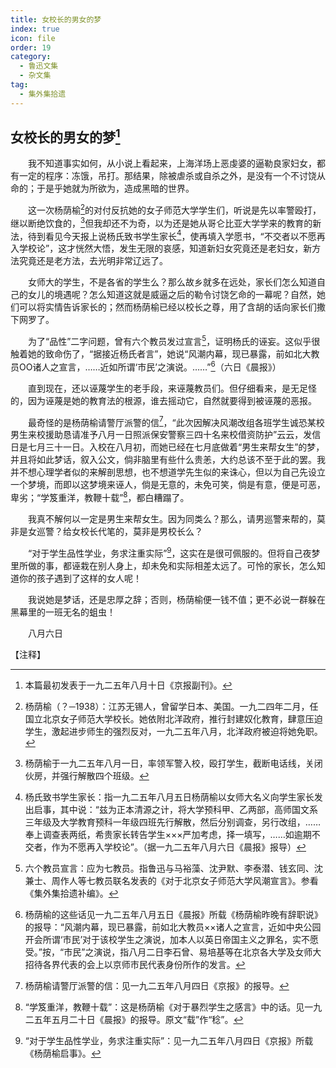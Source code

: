 ```yaml
---
title: 女校长的男女的梦
index: true
icon: file
order: 19
category:
  - 鲁迅文集
  - 杂文集
tag:  
  - 集外集拾遗
---
```


## 女校长的男女的梦[^①]

　　我不知道事实如何，从小说上看起来，上海洋场上恶虔婆的逼勒良家妇女，都有一定的程序：冻饿，吊打。那结果，除被虐杀或自杀之外，是没有一个不讨饶从命的；于是乎她就为所欲为，造成黑暗的世界。

　　这一次杨荫榆[^②]的对付反抗她的女子师范大学学生们，听说是先以率警殴打，继以断绝饮食的，[^③]但我却还不为奇，以为还是她从哥仑比亚大学学来的教育的新法，待到看见今天报上说杨氏致书学生家长[^④]，使再填入学愿书，“不交者以不愿再入学校论”，这才恍然大悟，发生无限的哀感，知道新妇女究竟还是老妇女，新方法究竟还是老方法，去光明非常辽远了。

　　女师大的学生，不是各省的学生么？那么故乡就多在远处，家长们怎么知道自己的女儿的境遇呢？怎么知道这就是威逼之后的勒令讨饶乞命的一幕呢？自然，她们可以将实情告诉家长的；然而杨荫榆已经以校长之尊，用了含胡的话向家长们撒下网罗了。

　　为了“品性”二字问题，曾有六个教员发过宣言[^⑤]，证明杨氏的诬妄。这似乎很触着她的致命伤了，“据接近杨氏者言”，她说“风潮内幕，现已暴露，前如北大教员OO诸人之宣言，……近如所谓‘市民’之演说。……”[^⑥]（六日《晨报》）

　　直到现在，还以诬蔑学生的老手段，来诬蔑教员们。但仔细看来，是无足怪的，因为诬蔑是她的教育法的根源，谁去摇动它，自然就要得到被诬蔑的恶报。

　　最奇怪的是杨荫榆请警厅派警的信[^⑦]，“此次因解决风潮改组各班学生诚恐某校男生来校援助恳请准予八月一日照派保安警察三四十名来校借资防护”云云，发信日是七月三十一日。入校在八月初，而她已经在七月底做着“男生来帮女生”的梦，并且将如此梦话，叙入公文，倘非脑里有些什么贵恙，大约总该不至于此的罢。我并不想心理学者似的来解剖思想，也不想道学先生似的来诛心，但以为自己先设立一个梦境，而即以这梦境来诬人，倘是无意的，未免可笑，倘是有意，便是可恶，卑劣；“学笈重洋，教鞭十载”[^⑧]，都白糟蹋了。

　　我真不解何以一定是男生来帮女生。因为同类么？那么，请男巡警来帮的，莫非是女巡警？给女校长代笔的，莫非是男校长么？

　　“对于学生品性学业，务求注重实际”[^⑨]，这实在是很可佩服的。但将自己夜梦里所做的事，都诬栽在别人身上，却未免和实际相差太远了。可怜的家长，怎么知道你的孩子遇到了这样的女人呢！

　　我说她是梦话，还是忠厚之辞；否则，杨荫榆便一钱不值；更不必说一群躲在黑幕里的一班无名的蛆虫！

　　八月六日

【注释】

[^①]: 本篇最初发表于一九二五年八月十日《京报副刊》。

[^②]: 杨荫榆（？─1938）：江苏无锡人，曾留学日本、美国。一九二四年二月，任国立北京女子师范大学校长。她依附北洋政府，推行封建奴化教育，肆意压迫学生，激起进步师生的强烈反对，一九二五年八月，北洋政府被迫将她免职。

[^③]: 杨荫榆于一九二五年八月一日，率领军警入校，殴打学生，截断电话线，关闭伙房，并强行解散四个班级。

[^④]: 杨氏致书学生家长：指一九二五年八月五日杨荫榆以女师大名义向学生家长发出启事，其中说：“兹为正本清源之计，将大学预科甲、乙两部，高师国文系三年级及大学教育预科一年级四班先行解散，然后分别调查，另行改组，……奉上调查表两纸，希贵家长转告学生×××严加考虑，择一填写，……如逾期不交者，作为不愿再入学校论”。（据一九二五年八月六日《晨报》报导）

[^⑤]: 六个教员宣言：应为七教员。指鲁迅与马裕藻、沈尹默、李泰潜、钱玄同、沈兼士、周作人等七教员联名发表的《对于北京女子师范大学风潮宣言》。参看《集外集拾遗补编》。

[^⑥]: 杨荫榆的这些话见一九二五年八月五日《晨报》所载《杨荫榆昨晚有辞职说》的报导：“风潮内幕，现已暴露，前如北大教员××诸人之宣言，近如中央公园开会所谓‘市民’对于该校学生之演说，加本人以英日帝国主义之罪名，实不愿受。”按，“市民”之演说，指八月二日李石曾、易培基等在北京各大学及女师大招待各界代表的会上以京师市民代表身份所作的发言。

[^⑦]: 杨荫榆请警厅派警的信：见一九二五年八月四日《京报》的报导。

[^⑧]: “学笈重洋，教鞭十载”：这是杨荫榆《对于暴烈学生之感言》中的话。见一九二五年五月二十日《晨报》的报导。原文“载”作“稔”。

[^⑨]: “对于学生品性学业，务求注重实际”：见一九二五年八月四日《京报》所载《杨荫榆启事》。
